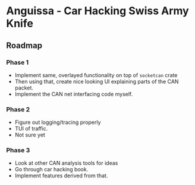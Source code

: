 # Anguissa - Car Hacking Swiss Army Knife

## Roadmap

### Phase 1
- Implement same, overlayed functionality on top of `socketcan` crate
- Then using that, create nice looking UI explaining parts of the CAN packet.
- Implement the CAN net interfacing code myself.

### Phase 2
- Figure out logging/tracing properly
- TUI of traffic.
- Not sure yet

### Phase 3
- Look at other CAN analysis tools for ideas
- Go through car hacking book.
- Implement features derived from that.
